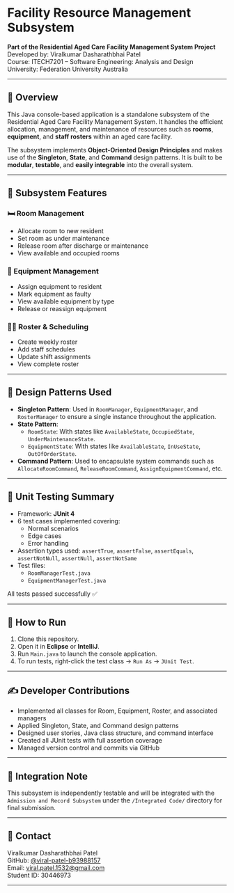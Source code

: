 # Facility Resource Management Subsystem  
**Part of the Residential Aged Care Facility Management System Project**  
Developed by: Viralkumar Dasharathbhai Patel  
Course: ITECH7201 – Software Engineering: Analysis and Design  
University: Federation University Australia

---

## 📘 Overview

This Java console-based application is a standalone subsystem of the Residential Aged Care Facility Management System. It handles the efficient allocation, management, and maintenance of resources such as **rooms**, **equipment**, and **staff rosters** within an aged care facility.

The subsystem implements **Object-Oriented Design Principles** and makes use of the **Singleton**, **State**, and **Command** design patterns. It is built to be **modular**, **testable**, and **easily integrable** into the overall system.

---

## 📂 Subsystem Features

### 🛏️ Room Management
- Allocate room to new resident
- Set room as under maintenance
- Release room after discharge or maintenance
- View available and occupied rooms

### 🧰 Equipment Management
- Assign equipment to resident
- Mark equipment as faulty
- View available equipment by type
- Release or reassign equipment

### 👨‍⚕️ Roster & Scheduling
- Create weekly roster
- Add staff schedules
- Update shift assignments
- View complete roster

---

## 🔧 Design Patterns Used

- **Singleton Pattern**: Used in `RoomManager`, `EquipmentManager`, and `RosterManager` to ensure a single instance throughout the application.
- **State Pattern**: 
  - `RoomState`: With states like `AvailableState`, `OccupiedState`, `UnderMaintenanceState`.
  - `EquipmentState`: With states like `AvailableState`, `InUseState`, `OutOfOrderState`.
- **Command Pattern**: Used to encapsulate system commands such as `AllocateRoomCommand`, `ReleaseRoomCommand`, `AssignEquipmentCommand`, etc.

---

## 🧪 Unit Testing Summary

- Framework: **JUnit 4**
- 6 test cases implemented covering:
  - Normal scenarios
  - Edge cases
  - Error handling
- Assertion types used: `assertTrue`, `assertFalse`, `assertEquals`, `assertNotNull`, `assertNull`, `assertNotSame`
- Test files: 
  - `RoomManagerTest.java`
  - `EquipmentManagerTest.java`

All tests passed successfully ✅

---

## 📜 How to Run

1. Clone this repository.
2. Open it in **Eclipse** or **IntelliJ**.
3. Run `Main.java` to launch the console application.
4. To run tests, right-click the test class → `Run As` → `JUnit Test`.

---

## ✍️ Developer Contributions

- Implemented all classes for Room, Equipment, Roster, and associated managers
- Applied Singleton, State, and Command design patterns
- Designed user stories, Java class structure, and command interface
- Created all JUnit tests with full assertion coverage
- Managed version control and commits via GitHub

---

## 🔗 Integration Note

This subsystem is independently testable and will be integrated with the `Admission and Record Subsystem` under the `/Integrated Code/` directory for final submission.

---

## 📧 Contact

Viralkumar Dasharathbhai Patel  
GitHub: [@viral-patel-b93988157](https://github.com/viral-patel-b93988157)  
Email: viral.patel.1532@gmail.com  
Student ID: 30446973

---

